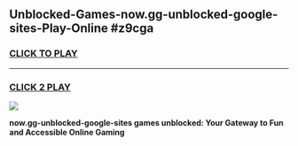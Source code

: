 
## Unblocked-Games-now.gg-unblocked-google-sites-Play-Online #z9cga
<h3>
<a href="https://news.freeplayer.one?title=now.gg-unblocked-google-sites&ref=3">CLICK TO PLAY</a></h3>
<hr>

<h3>
<a href="https://news.freeplayer.one?title=now.gg-unblocked-google-sites&ref=3">CLICK 2 PLAY</a>
  
</h3>

<a href="https://news.freeplayer.one?title=now.gg-unblocked-google-sites&ref=3"><img src="https://clearcache.store/games.png"></a>


**now.gg-unblocked-google-sites games unblocked: Your Gateway to Fun and Accessible Online Gaming**
